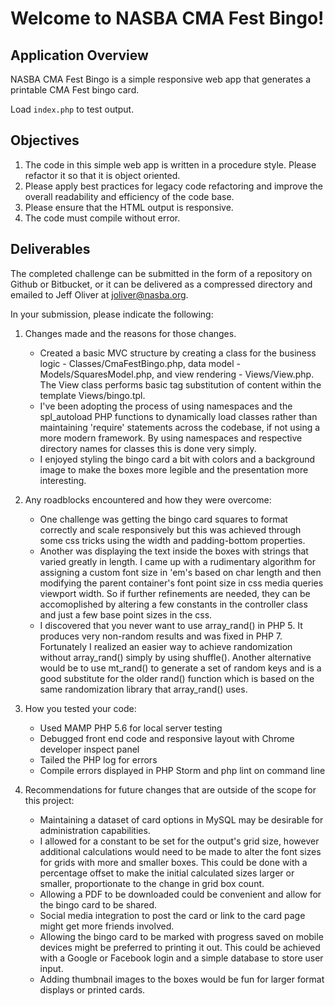 # Welcome to NASBA CMA Fest Bingo!
## Application Overview
NASBA CMA Fest Bingo is a simple responsive web app that generates a printable CMA Fest bingo card.

Load `index.php` to test output.

## Objectives
1. The code in this simple web app is written in a procedure style. Please refactor it so that it is object oriented.
2. Please apply best practices for legacy code refactoring and improve the overall readability and efficiency of the code base. 
3. Please ensure that the HTML output is responsive.
4. The code must compile without error.

## Deliverables
The completed challenge can be submitted in the form of a repository on Github or Bitbucket, or it can be delivered as a compressed directory and emailed to Jeff Oliver at joliver@nasba.org.
 
In your submission, please indicate the following: 
1. Changes made and the reasons for those changes.
   * Created a basic MVC structure by creating a class for the business logic - Classes/CmaFestBingo.php, data model - Models/SquaresModel.php, and view rendering - Views/View.php. The View class performs basic tag substitution of content within the template Views/bingo.tpl.
   * I've been adopting the process of using namespaces and the spl_autoload PHP functions to dynamically load classes rather than maintaining 'require' statements across the codebase, if not using a more modern framework. By using namespaces and respective directory names for classes this is done very simply.
   * I enjoyed styling the bingo card a bit with colors and a background image to make the boxes more legible and the presentation more interesting. 
   
2. Any roadblocks encountered and how they were overcome:
   * One challenge was getting the bingo card squares to format correctly and scale responsively but this was achieved through some css tricks using the width and padding-bottom properties.
   * Another was displaying the text inside the boxes with strings that varied greatly in length. I came up with a rudimentary algorithm for assigning a custom font size in 'em's based on char length and then modifying the parent container's font point size in css media queries viewport width. So if further refinements are needed, they can be accomoplished by altering a few constants in the controller class and just a few base point sizes in the css.
   * I discovered that you never want to use array_rand() in PHP 5. It produces very non-random results and was fixed in PHP 7. Fortunately I realized an easier way to achieve randomization without array_rand() simply by using shuffle(). Another alternative would be to use mt_rand() to generate a set of random keys and is a good substitute for the older rand() function which is based on the same randomization library that array_rand() uses.

3. How you tested your code:
   * Used MAMP PHP 5.6 for local server testing
   * Debugged front end code and responsive layout with Chrome developer inspect panel
   * Tailed the PHP log for errors
   * Compile errors displayed in PHP Storm and php lint on command line

4. Recommendations for future changes that are outside of the scope for this project:
   * Maintaining a dataset of card options in MySQL may be desirable for administration capabilities.
   * I allowed for a constant to be set for the output's grid size, however additional calculations would need to be made to alter the font sizes for grids with more and smaller boxes. This could be done with a percentage offset to make the initial calculated sizes larger or smaller, proportionate to the change in grid box count.
   * Allowing a PDF to be downloaded could be convenient and allow for the bingo card to be shared.
   * Social media integration to post the card or link to the card page might get more friends involved.
   * Allowing the bingo card to be marked with progress saved on mobile devices might be preferred to printing it out. This could be achieved with a Google or Facebook login and a simple database to store user input.
   * Adding thumbnail images to the boxes would be fun for larger format displays or printed cards.
